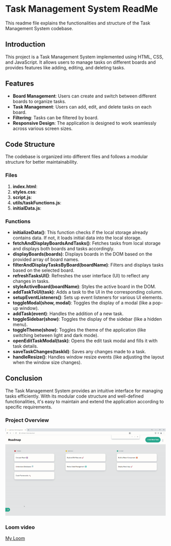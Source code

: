 # Task Management System ReadMe

This readme file explains the functionalities and structure of the Task Management System codebase.

## Introduction

This project is a Task Management System implemented using HTML, CSS, and JavaScript. It allows users to manage tasks on different boards and provides features like adding, editing, and deleting tasks.


## Features

- **Board Management**: Users can create and switch between different boards to organize tasks.
- **Task Management**: Users can add, edit, and delete tasks on each board.
- **Filtering**: Tasks can be filtered by board.
- **Responsive Design**: The application is designed to work seamlessly across various screen sizes.

## Code Structure

The codebase is organized into different files and follows a modular structure for better maintainability.

### Files

1. **index.html**: 
2. **styles.css**:
3. **script.js**: 
4. **utils/taskFunctions.js**: 
5. **initialData.js**: 

### Functions

- **initializeData()**: This function checks if the local storage already contains data. If not, it loads initial data into the local storage.
- **fetchAndDisplayBoardsAndTasks()**: Fetches tasks from local storage and displays both boards and tasks accordingly.
- **displayBoards(boards)**: Displays boards in the DOM based on the provided array of board names.
- **filterAndDisplayTasksByBoard(boardName)**: Filters and displays tasks based on the selected board.
- **refreshTasksUI()**: Refreshes the user interface (UI) to reflect any changes in tasks.
- **styleActiveBoard(boardName)**: Styles the active board in the DOM.
- **addTaskToUI(task)**: Adds a task to the UI in the corresponding column.
- **setupEventListeners()**: Sets up event listeners for various UI elements.
- **toggleModal(show, modal)**: Toggles the display of a modal (like a pop-up window).
- **addTask(event)**: Handles the addition of a new task.
- **toggleSidebar(show)**: Toggles the display of the sidebar (like a hidden menu).
- **toggleTheme(show)**: Toggles the theme of the application (like switching between light and dark mode).
- **openEditTaskModal(task)**: Opens the edit task modal and fills it with task details.
- **saveTaskChanges(taskId)**: Saves any changes made to a task.
- **handleResize()**: Handles window resize events (like adjusting the layout when the window size changes).
## Conclusion

The Task Management System provides an intuitive interface for managing tasks efficiently. With its modular code structure and well-defined functionalities, it's easy to maintain and extend the application according to specific requirements.

### Project Overview


![alt text](assets/JSL11_solution.gif)


### Loom video

[My Loom](https://www.loom.com/share/87efc746dcd24e6ab2e6d9aed482a9e7?sid=888db6a2-5b54-4cb2-9de1-dea30f32e201)
